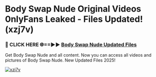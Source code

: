 # Body Swap Nude Original Videos 0nlyFans Leaked - Files Updated! (xzj7v)

<h3>🔴 CLICK HERE 🌐==►► <a href="https://tinyurl.com/52m3yx9h" rel="nofollow">Body Swap Nude Updated Files</a></h3>

Get Body Swap Nude and all content. Now you can access all videos and pictures of Body Swap Nude. New Updated Files 2025!

[![xzj7v](https://i.imgur.com/TnHtlc8.gif)](https://tinyurl.com/52m3yx9h)
